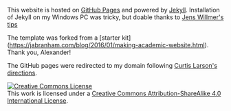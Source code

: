 This website is hosted on [GitHub Pages](https://pages.github.com/) and powered by [Jekyll](https://jekyllrb.com/). 
Installation of Jekyll on my Windows PC was tricky, but doable thanks to 
[Jens Willmer's tips]( http://jwillmer.de/blog/tutorial/how-to-install-jekyll-and-pages-gem-on-windows-10-x46)

The template was forked from a [starter kit] (https://jabranham.com/blog/2016/01/making-academic-website.html). 
Thank you, Alexander! 

The GitHub pages were redirected to my domain following [Curtis Larson's directions](http://www.curtismlarson.com/blog/2015/04/12/github-pages-google-domains/). 

<a rel="license" href="http://creativecommons.org/licenses/by-sa/4.0/"><img alt="Creative Commons License" style="border-width:0" src="https://i.creativecommons.org/l/by-sa/4.0/80x15.png" /></a><br />This work is licensed under a <a rel="license" href="http://creativecommons.org/licenses/by-sa/4.0/">Creative Commons Attribution-ShareAlike 4.0 International License</a>.
